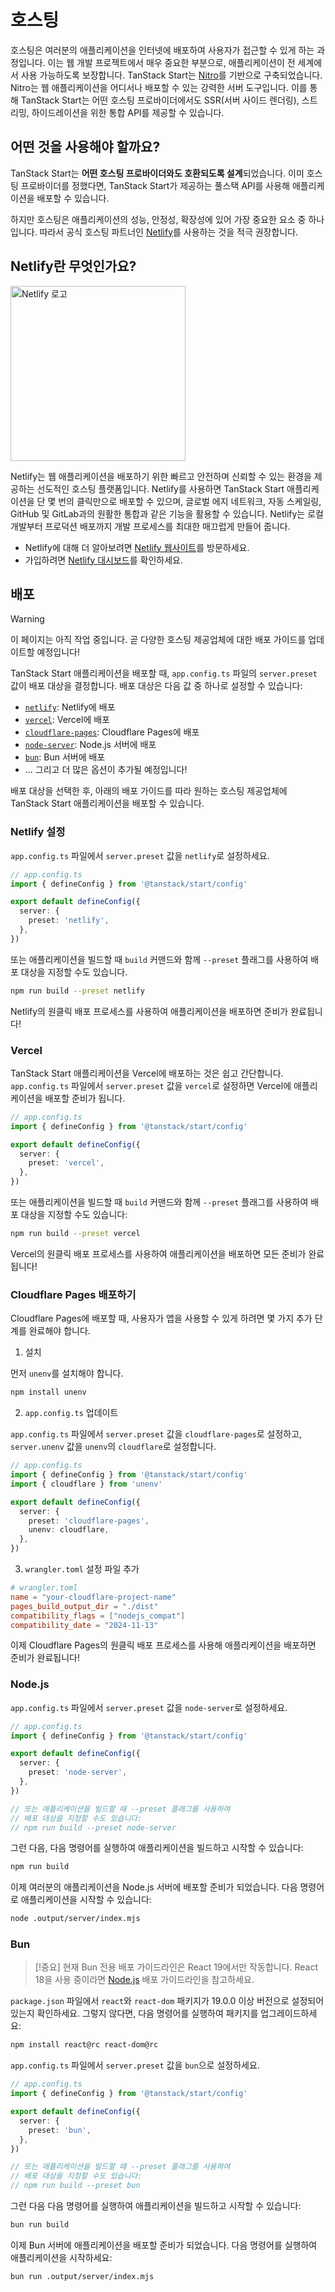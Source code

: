 # 호스팅

호스팅은 여러분의 애플리케이션을 인터넷에 배포하여 사용자가 접근할 수 있게 하는 과정입니다. 이는 웹 개발 프로젝트에서 매우 중요한 부분으로, 애플리케이션이 전 세계에서 사용 가능하도록 보장합니다. TanStack Start는 [Nitro](https://nitro.unjs.io/)를 기반으로 구축되었습니다. Nitro는 웹 애플리케이션을 어디서나 배포할 수 있는 강력한 서버 도구입니다. 이를 통해 TanStack Start는 어떤 호스팅 프로바이더에서도 SSR(서버 사이드 렌더링), 스트리밍, 하이드레이션을 위한 통합 API를 제공할 수 있습니다.


## 어떤 것을 사용해야 할까요?

TanStack Start는 **어떤 호스팅 프로바이더와도 호환되도록 설계**되었습니다. 이미 호스팅 프로바이더를 정했다면, TanStack Start가 제공하는 풀스택 API를 사용해 애플리케이션을 배포할 수 있습니다.

하지만 호스팅은 애플리케이션의 성능, 안정성, 확장성에 있어 가장 중요한 요소 중 하나입니다. 따라서 공식 호스팅 파트너인 [Netlify](https://www.netlify.com?utm_source=tanstack)를 사용하는 것을 적극 권장합니다.


## Netlify란 무엇인가요?

<a href="https://www.netlify.com?utm_source=tanstack" alt="Netlify 로고">
  <picture>
    <source media="(prefers-color-scheme: dark)" srcset="https://raw.githubusercontent.com/tanstack/tanstack.com/main/app/images/netlify-dark.svg" width="280">
    <source media="(prefers-color-scheme: light)" srcset="https://raw.githubusercontent.com/tanstack/tanstack.com/main/app/images/netlify-light.svg" width="280">
    <img alt="Netlify 로고" src="https://raw.githubusercontent.com/tanstack/tanstack.com/main/app/images/netlify-light.svg" width="280">
  </picture>
</a>

Netlify는 웹 애플리케이션을 배포하기 위한 빠르고 안전하며 신뢰할 수 있는 환경을 제공하는 선도적인 호스팅 플랫폼입니다. Netlify를 사용하면 TanStack Start 애플리케이션을 단 몇 번의 클릭만으로 배포할 수 있으며, 글로벌 에지 네트워크, 자동 스케일링, GitHub 및 GitLab과의 원활한 통합과 같은 기능을 활용할 수 있습니다. Netlify는 로컬 개발부터 프로덕션 배포까지 개발 프로세스를 최대한 매끄럽게 만들어 줍니다.

- Netlify에 대해 더 알아보려면 [Netlify 웹사이트](https://www.netlify.com?utm_source=tanstack)를 방문하세요.
- 가입하려면 [Netlify 대시보드](https://www.netlify.com/signup?utm_source=tanstack)를 확인하세요.


## 배포

> [!WARNING]
> 이 페이지는 아직 작업 중입니다. 곧 다양한 호스팅 제공업체에 대한 배포 가이드를 업데이트할 예정입니다!

TanStack Start 애플리케이션을 배포할 때, `app.config.ts` 파일의 `server.preset` 값이 배포 대상을 결정합니다. 배포 대상은 다음 값 중 하나로 설정할 수 있습니다:

- [`netlify`](#netlify): Netlify에 배포
- [`vercel`](#vercel): Vercel에 배포
- [`cloudflare-pages`](#cloudflare-pages): Cloudflare Pages에 배포
- [`node-server`](#nodejs): Node.js 서버에 배포
- [`bun`](#bun): Bun 서버에 배포
- ... 그리고 더 많은 옵션이 추가될 예정입니다!

배포 대상을 선택한 후, 아래의 배포 가이드를 따라 원하는 호스팅 제공업체에 TanStack Start 애플리케이션을 배포할 수 있습니다.


### Netlify 설정

`app.config.ts` 파일에서 `server.preset` 값을 `netlify`로 설정하세요.

```ts
// app.config.ts
import { defineConfig } from '@tanstack/start/config'

export default defineConfig({
  server: {
    preset: 'netlify',
  },
})
```

또는 애플리케이션을 빌드할 때 `build` 커맨드와 함께 `--preset` 플래그를 사용하여 배포 대상을 지정할 수도 있습니다.

```sh
npm run build --preset netlify
```

Netlify의 원클릭 배포 프로세스를 사용하여 애플리케이션을 배포하면 준비가 완료됩니다!


### Vercel

TanStack Start 애플리케이션을 Vercel에 배포하는 것은 쉽고 간단합니다. `app.config.ts` 파일에서 `server.preset` 값을 `vercel`로 설정하면 Vercel에 애플리케이션을 배포할 준비가 됩니다.

```ts
// app.config.ts
import { defineConfig } from '@tanstack/start/config'

export default defineConfig({
  server: {
    preset: 'vercel',
  },
})
```

또는 애플리케이션을 빌드할 때 `build` 커맨드와 함께 `--preset` 플래그를 사용하여 배포 대상을 지정할 수도 있습니다:

```sh
npm run build --preset vercel
```

Vercel의 원클릭 배포 프로세스를 사용하여 애플리케이션을 배포하면 모든 준비가 완료됩니다!


### Cloudflare Pages 배포하기

Cloudflare Pages에 배포할 때, 사용자가 앱을 사용할 수 있게 하려면 몇 가지 추가 단계를 완료해야 합니다.

1. 설치

먼저 `unenv`를 설치해야 합니다.

```sh
npm install unenv
```

2. `app.config.ts` 업데이트

`app.config.ts` 파일에서 `server.preset` 값을 `cloudflare-pages`로 설정하고, `server.unenv` 값을 `unenv`의 `cloudflare`로 설정합니다.

```ts
// app.config.ts
import { defineConfig } from '@tanstack/start/config'
import { cloudflare } from 'unenv'

export default defineConfig({
  server: {
    preset: 'cloudflare-pages',
    unenv: cloudflare,
  },
})
```

3. `wrangler.toml` 설정 파일 추가

```toml
# wrangler.toml
name = "your-cloudflare-project-name"
pages_build_output_dir = "./dist"
compatibility_flags = ["nodejs_compat"]
compatibility_date = "2024-11-13"
```

이제 Cloudflare Pages의 원클릭 배포 프로세스를 사용해 애플리케이션을 배포하면 준비가 완료됩니다!


### Node.js

`app.config.ts` 파일에서 `server.preset` 값을 `node-server`로 설정하세요.

```ts
// app.config.ts
import { defineConfig } from '@tanstack/start/config'

export default defineConfig({
  server: {
    preset: 'node-server',
  },
})

// 또는 애플리케이션을 빌드할 때 --preset 플래그를 사용하여
// 배포 대상을 지정할 수도 있습니다:
// npm run build --preset node-server
```

그런 다음, 다음 명령어를 실행하여 애플리케이션을 빌드하고 시작할 수 있습니다:

```sh
npm run build
```

이제 여러분의 애플리케이션을 Node.js 서버에 배포할 준비가 되었습니다. 다음 명령어로 애플리케이션을 시작할 수 있습니다:

```sh
node .output/server/index.mjs
```


### Bun

> [!중요]
> 현재 Bun 전용 배포 가이드라인은 React 19에서만 작동합니다. React 18을 사용 중이라면 [Node.js](#nodejs) 배포 가이드라인을 참고하세요.

`package.json` 파일에서 `react`와 `react-dom` 패키지가 19.0.0 이상 버전으로 설정되어 있는지 확인하세요. 그렇지 않다면, 다음 명령어를 실행하여 패키지를 업그레이드하세요:

```sh
npm install react@rc react-dom@rc
```

`app.config.ts` 파일에서 `server.preset` 값을 `bun`으로 설정하세요.

```ts
// app.config.ts
import { defineConfig } from '@tanstack/start/config'

export default defineConfig({
  server: {
    preset: 'bun',
  },
})

// 또는 애플리케이션을 빌드할 때 --preset 플래그를 사용하여
// 배포 대상을 지정할 수도 있습니다:
// npm run build --preset bun
```

그런 다음 다음 명령어를 실행하여 애플리케이션을 빌드하고 시작할 수 있습니다:

```sh
bun run build
```

이제 Bun 서버에 애플리케이션을 배포할 준비가 되었습니다. 다음 명령어를 실행하여 애플리케이션을 시작하세요:

```sh
bun run .output/server/index.mjs
```


